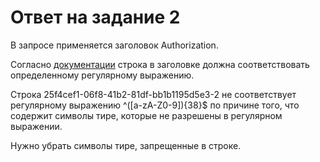 # Ответ на задание 2

В запросе применяется заголовок Authorization. 

Согласно [документации](https://developers.sber.ru/docs/ru/sber-api/sberpayments/invoicing#post-payments-from-invoice) строка в заголовке должна соответствовать определенному регулярному выражению.

Строка 25f4cef1-06f8-41b2-81df-bb1b1195d5e3-2 не соответствует регулярному выражению ^([a-zA-Z0-9]){38}$ по причине того, что содержит символы тире, которые не разрешены в регулярном выражении.

Нужно убрать символы тире, запрещенные в строке.
